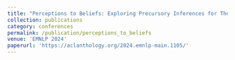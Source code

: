 ```yaml
---
title: "Perceptions to Beliefs: Exploring Precursory Inferences for Theory of Mind in Large Language Models"
collection: publications
category: conferences
permalink: /publication/perceptions_to_beliefs
venue: 'EMNLP 2024'
paperurl: 'https://aclanthology.org/2024.emnlp-main.1105/'
---
```

